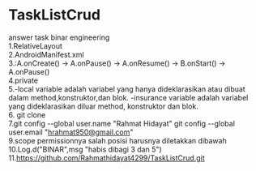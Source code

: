 # TaskListCrud
answer task binar engineering
<br/>
1.RelativeLayout
<br/>
2.AndroidManifest.xml
<br/>
3.:A.onCreate() -> A.onPause() -> A.onResume() -> B.onStart() -> A.onPause()
<br/>
4.private
<br/>
5.-local variable adalah variabel yang hanya dideklarasikan atau dibuat dalam method,konstruktor,dan blok.
-insurance variable adalah variabel yang dideklarasikan diluar method, konstruktor dan
blok.
<br/>
6. git clone<linkrepository>
  <br/>
7.git config --global user.name "Rahmat Hidayat"
git config --global user.email "hrahmat950@gmail.com"
  <br/>
9.scope permissionnya salah posisi harusnya diletakkan dibawah <?xml version="1.0" encoding = "utf-8"?>
  <br/>
10.Log.d("BINAR",msg "habis dibagi 3 dan 5")
  <br/>
11.https://github.com/Rahmathidayat4299/TaskListCrud.git
  

